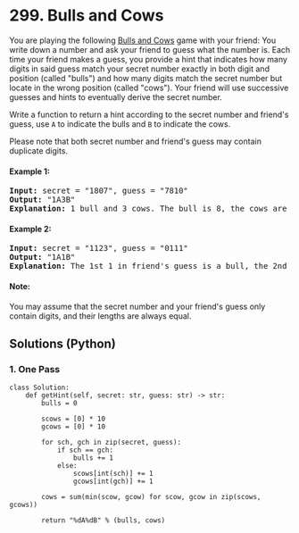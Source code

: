 # 299. Bulls and Cows
You are playing the following [Bulls and Cows](https://en.wikipedia.org/wiki/Bulls_and_Cows) game with your friend: You write down a number and ask your friend to guess what the number is. Each time your friend makes a guess, you provide a hint that indicates how many digits in said guess match your secret number exactly in both digit and position (called "bulls") and how many digits match the secret number but locate in the wrong position (called "cows"). Your friend will use successive guesses and hints to eventually derive the secret number.

Write a function to return a hint according to the secret number and friend's guess, use ```A``` to indicate the bulls and ```B``` to indicate the cows.

Please note that both secret number and friend's guess may contain duplicate digits.

#### Example 1:
<pre>
<strong>Input:</strong> secret = "1807", guess = "7810"
<strong>Output:</strong> "1A3B"
<strong>Explanation:</strong> 1 bull and 3 cows. The bull is 8, the cows are 0, 1 and 7.
</pre>

#### Example 2:
<pre>
<strong>Input:</strong> secret = "1123", guess = "0111"
<strong>Output:</strong> "1A1B"
<strong>Explanation:</strong> The 1st 1 in friend's guess is a bull, the 2nd or 3rd 1 is a cow.
</pre>

#### Note:
You may assume that the secret number and your friend's guess only contain digits, and their lengths are always equal.

## Solutions (Python)

### 1. One Pass
```Python3
class Solution:
    def getHint(self, secret: str, guess: str) -> str:
        bulls = 0

        scows = [0] * 10
        gcows = [0] * 10

        for sch, gch in zip(secret, guess):
            if sch == gch:
                bulls += 1
            else:
                scows[int(sch)] += 1
                gcows[int(gch)] += 1

        cows = sum(min(scow, gcow) for scow, gcow in zip(scows, gcows))

        return "%dA%dB" % (bulls, cows)
```
